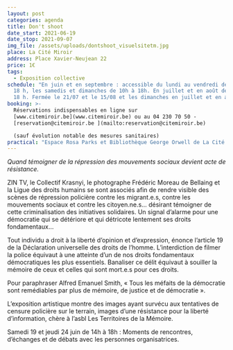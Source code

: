 ```yaml
---
layout: post
categories: agenda
title: Don't shoot
date_start: 2021-06-19
date_stop: 2021-09-07
img_file: /assets/uploads/dontshoot_visuelsitetm.jpg
place: La Cité Miroir
address: Place Xavier-Neujean 22
price: 1€
tags:
  - Exposition collective
schedule: "En juin et en septembre : accessible du lundi au vendredi de 9 h à
  18 h, les samedis et dimanches de 10h à 18h. En juillet et en août de 10 h à
  18 h. Fermée le 21/07 et le 15/08 et les dimanches en juillet et en août."
booking: >-
  Réservations indispensables en ligne sur
  ­­[www.citemiroir.be](www.citemiroir.be) ou au 04 230 70 50 -
  [reservation@citemiroir.be ](mailto:reservation@citemiroir.be)

  (sauf évolution notable des mesures sanitaires)
practical: "Espace Rosa Parks et Bibliothèque George Orwell de La Cité Miroir, "
---
```

*Quand témoigner de la répression des mouvements sociaux devient acte de résistance.*

ZIN TV, le Collectif Krasnyi, le photographe Frédéric Moreau de Bellaing et la Ligue des droits humains se sont associés afin de rendre visible des scènes de répression policière contre les migrant.e.s, contre les mouvements sociaux et contre les citoyen.ne.s… désirant témoigner de cette criminalisation des initiatives solidaires. Un signal d’alarme pour une démocratie qui se détériore et qui détricote lentement ses droits fondamentaux…

Tout individu a droit à la liberté d’opinion et d’expression, énonce l’article 19 de la Déclaration universelle des droits de l’homme. L’interdiction de filmer la police équivaut à une atteinte d’un de nos droits fondamentaux démocratiques les plus essentiels. Banaliser ce délit équivaut à souiller la mémoire de ceux et celles qui sont mort.e.s pour ces droits.

Pour paraphraser Alfred Emanuel Smith, « Tous les méfaits de la démocratie sont remédiables par plus de mémoire, de justice et de démocratie ».

L’exposition artistique montre des images ayant survécu aux tentatives de censure policière sur le terrain, images d’une résistance pour la liberté d’information, chère à l’asbl Les Territoires de la Mémoire.

Samedi 19 et jeudi 24 juin de 14h à 18h : Moments de rencontres, 
d’échanges et de débats avec les personnes organisatrices.